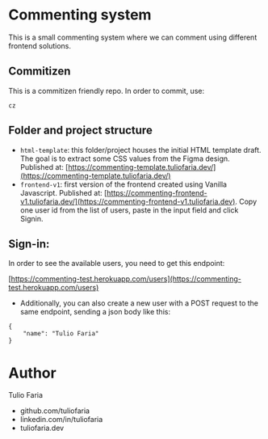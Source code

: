 # Commenting system

This is a small commenting system where we can comment using different frontend solutions.

## Commitizen

This is a commitizen friendly repo. In order to commit, use:

```
cz
```

## Folder and project structure

- `html-template`: this folder/project houses the initial HTML template draft. The goal is to extract some CSS values from the Figma design. Published at: [https://commenting-template.tuliofaria.dev/](https://commenting-template.tuliofaria.dev/)
- `frontend-v1`: first version of the frontend created using Vanilla Javascript. Published at: [https://commenting-frontend-v1.tuliofaria.dev/](https://commenting-frontend-v1.tuliofaria.dev). Copy one user id from the list of users, paste in the input field and click Signin.

## Sign-in:
In order to see the available users, you need to get this endpoint:

[https://commenting-test.herokuapp.com/users](https://commenting-test.herokuapp.com/users)

* Additionally, you can also create a new user with a POST request to the same endpoint, sending a json body like this:
```
{
	"name": "Tulio Faria"
}
```

# Author

Tulio Faria

- github.com/tuliofaria
- linkedin.com/in/tuliofaria
- tuliofaria.dev